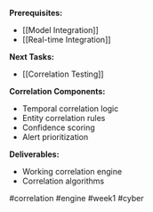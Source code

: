 **Prerequisites:**
- [[Model Integration]]
- [[Real-time Integration]]

**Next Tasks:**
- [[Correlation Testing]]

**Correlation Components:**
- Temporal correlation logic
- Entity correlation rules
- Confidence scoring
- Alert prioritization

**Deliverables:**
- Working correlation engine
- Correlation algorithms

#correlation #engine #week1 #cyber